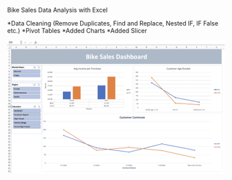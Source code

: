Bike Sales Data Analysis with Excel

*Data Cleaning (Remove Duplicates, Find and Replace, Nested IF, IF False etc.)
*Pivot Tables
*Added Charts
*Added Slicer

![](https://github.com/filzahusna/Bike-Sales-Dashboard/blob/main/bike_sales_dashboard.gif)
